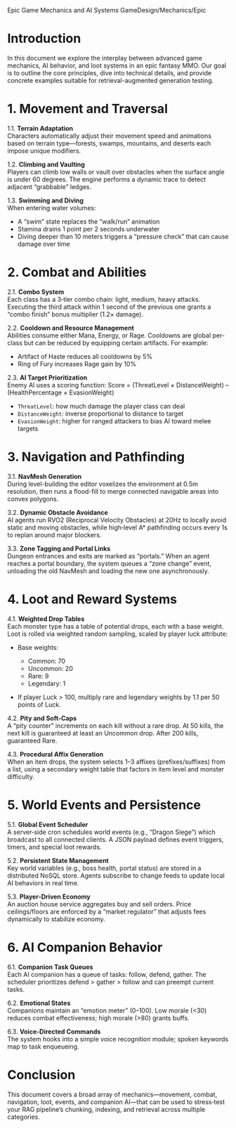 Epic Game Mechanics and AI Systems
GameDesign/Mechanics/Epic

# Introduction

In this document we explore the interplay between advanced game mechanics, AI behavior, and loot systems in an epic fantasy MMO. Our goal is to outline the core principles, dive into technical details, and provide concrete examples suitable for retrieval-augmented generation testing.

# 1. Movement and Traversal

1.1. **Terrain Adaptation**  
Characters automatically adjust their movement speed and animations based on terrain type—forests, swamps, mountains, and deserts each impose unique modifiers.

1.2. **Climbing and Vaulting**  
Players can climb low walls or vault over obstacles when the surface angle is under 60 degrees. The engine performs a dynamic trace to detect adjacent “grabbable” ledges.

1.3. **Swimming and Diving**  
When entering water volumes:  
- A “swim” state replaces the “walk/run” animation  
- Stamina drains 1 point per 2 seconds underwater  
- Diving deeper than 10 meters triggers a “pressure check” that can cause damage over time

# 2. Combat and Abilities

2.1. **Combo System**  
Each class has a 3‑tier combo chain: light, medium, heavy attacks. Executing the third attack within 1 second of the previous one grants a “combo finish” bonus multiplier (1.2× damage).

2.2. **Cooldown and Resource Management**  
Abilities consume either Mana, Energy, or Rage. Cooldowns are global per-class but can be reduced by equipping certain artifacts. For example:  
- Artifact of Haste reduces all cooldowns by 5%  
- Ring of Fury increases Rage gain by 10%

2.3. **AI Target Prioritization**  
Enemy AI uses a scoring function: 
Score = (ThreatLevel × DistanceWeight) – (HealthPercentage × EvasionWeight)

- `ThreatLevel`: how much damage the player class can deal  
- `DistanceWeight`: inverse proportional to distance to target  
- `EvasionWeight`: higher for ranged attackers to bias AI toward melee targets

# 3. Navigation and Pathfinding

3.1. **NavMesh Generation**  
During level-building the editor voxelizes the environment at 0.5m resolution, then runs a flood-fill to merge connected navigable areas into convex polygons.

3.2. **Dynamic Obstacle Avoidance**  
AI agents run RVO2 (Reciprocal Velocity Obstacles) at 20Hz to locally avoid static and moving obstacles, while high‑level A* pathfinding occurs every 1s to replan around major blockers.

3.3. **Zone Tagging and Portal Links**  
Dungeon entrances and exits are marked as “portals.” When an agent reaches a portal boundary, the system queues a “zone change” event, unloading the old NavMesh and loading the new one asynchronously.

# 4. Loot and Reward Systems

4.1. **Weighted Drop Tables**  
Each monster type has a table of potential drops, each with a base weight. Loot is rolled via weighted random sampling, scaled by player luck attribute:

- Base weights:  
  - Common: 70  
  - Uncommon: 20  
  - Rare: 9  
  - Legendary: 1

- If player Luck > 100, multiply rare and legendary weights by 1.1 per 50 points of Luck.

4.2. **Pity and Soft‑Caps**  
A “pity counter” increments on each kill without a rare drop. At 50 kills, the next kill is guaranteed at least an Uncommon drop. After 200 kills, guaranteed Rare.

4.3. **Procedural Affix Generation**  
When an item drops, the system selects 1–3 affixes (prefixes/suffixes) from a list, using a secondary weight table that factors in item level and monster difficulty.

# 5. World Events and Persistence

5.1. **Global Event Scheduler**  
A server‑side cron schedules world events (e.g., “Dragon Siege”) which broadcast to all connected clients. A JSON payload defines event triggers, timers, and special loot rewards.

5.2. **Persistent State Management**  
Key world variables (e.g., boss health, portal status) are stored in a distributed NoSQL store. Agents subscribe to change feeds to update local AI behaviors in real time.

5.3. **Player‑Driven Economy**  
An auction house service aggregates buy and sell orders. Price ceilings/floors are enforced by a “market regulator” that adjusts fees dynamically to stabilize economy.

# 6. AI Companion Behavior

6.1. **Companion Task Queues**  
Each AI companion has a queue of tasks: follow, defend, gather. The scheduler prioritizes defend > gather > follow and can preempt current tasks.

6.2. **Emotional States**  
Companions maintain an “emotion meter” (0–100). Low morale (<30) reduces combat effectiveness; high morale (>80) grants buffs.

6.3. **Voice‐Directed Commands**  
The system hooks into a simple voice recognition module; spoken keywords map to task enqueueing.

# Conclusion

This document covers a broad array of mechanics—movement, combat, navigation, loot, events, and companion AI—that can be used to stress‑test your RAG pipeline’s chunking, indexing, and retrieval across multiple categories.  
